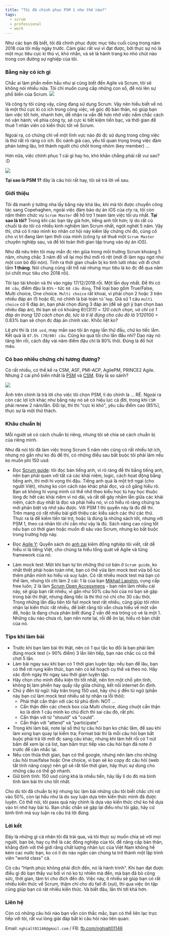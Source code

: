 ```yaml
---
title: "Tôi đã chinh phục PSM 1 như thế nào?"
tags:
  - scrum
  - professional
  - work
---
```


Như các bạn đã biết, tôi đã chinh phục được mục tiêu cuối cùng trong năm 2018 của tôi mấy ngày trước. Cảm giác rất vui vì đạt được, bởi thực sự nó là một mục tiêu cực kì thú vị, khó nhằn, và sẽ là hành trang ko nhỏ chút nào trong con đường sự nghiệp của tôi.

### Bằng này có ích gì

Chắc ai làm phần mềm hầu như ai cũng biết đến Agile và Scrum, tôi sẽ không nói nhiều nữa. Tôi chỉ muốn cung cấp những con số, để nói lên sự phổ biến của Scrum. 
![](https://scrumorg-website-prod.s3.amazonaws.com/drupal/inline-images/2017-05/April%20Data.PNG)

Và công ty tôi cũng vậy, cũng đang sử dụng Scrum. Vậy nên hiểu biết về nó là một thứ cực kì có ích trong công việc, về góc độ bản thân, nó giúp bạn làm việc tốt hơn, nhanh hơn, dễ nhận ra vấn đề hơn nhờ việc nắm chắc cách nó vận hành; về phía công ty, sẽ cực kì tiết kiệm tiền bạc, và thời gian để thuê 1 nhân viên có kiến thức tốt về Scrum.

Ngoài ra, có chứng chỉ về một lĩnh vực nào đó đc sử dụng trong công việc là thứ rất rõ ràng có ích. Đc oánh giá cao, yếu tố quan trọng trong việc đàm phán lương lậu, trở thành người chủ chốt trong nhóm (key member) ...

Hơn nữa, việc chinh phục 1 cái gì hay ho, khó khăn chẳng phải rất vui sao? :D

![](/images/chinh-phuc-psm-1.jpg)

**Tại sao là PSM 1?** đây là câu hỏi rất hay, tôi sẽ trả lời về sau.

### Giới thiệu

Tôi đã manh ý tưởng nha lấy bằng này khá lâu, khi mà tôi được chuyển công tác sang Copehaghen, ngoài việc đảm bảo dự án iOS của cty ra, tôi còn nắm thêm chức vụ `Scrum Master` để hỗ trợ 1 team làm việc tối ưu nhất. **Tại sao là tôi?** Trong khi các bạn tây già hơn, tiếng anh tốt hơn; lý do rất củ chuối là do tôi có nhiều kinh nghiệm làm Scrum nhất, ngót nghét 5 năm. Vậy thì, chả có lí nào mình ko nhân cơ hội này kiếm lấy chứng chỉ đó, củng cố cho vị trí đang làm tạm thời của mình (công ty sẽ thuê một `Scrum Master` chuyên nghiệp sau, và để tôi toàn thời gian tập trung vào dự án iOS). 

Như đã nêu trên tôi may mắn đc rèn giũa trong môi trường Scrum khoảng 5 năm, nhưng chắc 3 năm đổ về lại mọi thứ mới rõ rệt (mới đi làm ngu ngơ như một con bò đội nón). Tính ra thời gian chuẩn bị ko tính lười nhác với đi chơi tầm **1 tháng**. Nói chung cũng rất trễ nải nhưng mục tiêu là ko đc để qua năm (vì chốt mục tiêu cho 2018 rồi).

Tôi tạo tài khoản và thi vào ngày 17/12/2018 rồi. Một lần duy nhất. Đề thi có `80 câu`, điểm đậu là `85%` - tức `68 câu đúng`. Thể loại bao gồm True/False, Multi choice, One choice. `Multi choice` rất khoai, vì phải chọn 2 hoặc 3 trên nhiều đáp án (5 hoặc 6), nó chính là bài toán `tổ hợp`. Giả sử 1 câu `multi choice` có 6 đáp án, bạn phải chọn đúng 3 đáp án (đề sẽ gợi ý bạn chọn bao nhiêu đáp án), thì bạn sẽ có khoảng 6!/(3!*1!) = 120 cách chọn, và chỉ có 1 đáp án trong 120 cách chọn đó, tức là tỉ lệ đúng cho câu đó là 1/120*100 = 0.83% bạn sẽ chọn đc đáp án chính xác. Khốc liệt ko? 

Lệ phí thi là `150 usd`, may mắn sao tôi ăn ngay lần thử đầu, chứ ko tiếc lắm. Kết quả là `87.5% (70/80) câu`. Cũng ko quá tồi cho lần đầu nhỉ? Dạo này nó tăng lên rồi, cách đây vài năm điểm đậu chỉ là 80% thôi. Đúng là đồ hút máu.

### Có bao nhiêu chứng chỉ tương đương?

Có rất nhiều, có thể kể ra CSM, ASF, PMI-ACP, AgilePM, PRINCE2 Agile. Nhưng 2 cái phổ biến nhất là [PSM](https://www.scrum.org/professional-scrum-master-i-certification) và [CSM](https://www.scrumalliance.org/get-certified/practitioners/csm-certification). Đây là so sánh? 

![](https://www.whizlabs.com/wp-content/uploads/2018/01/PSM-Vs-CSM.png)

Ảnh trên chính là trả lời cho việc tôi chọn PSM, lí do chính là ... RẺ. Ngoài ra còn các lợi ích khác như bằng này nó sẽ có hiệu lực cả đời, trong khi `CSM` phải renew 2 năm/lần. Đổi lại, thi thì "cực kì khó", yêu cầu điểm cao (85%), thực sự là một thử thách.

### Khâu chuẩn bị

Mỗi người sẽ có cách chuẩn bị riêng, nhưng tôi sẽ chia sẻ cách chuẩn bị của riêng mình.

Như đã nói tôi đã làm việc trong Scrum 5 năm nên cũng có rất nhiều lợi ích, nhưng nó gần như ko đủ để thi, có những điều sau bắt buộc tôi phải làm nếu ko muốn phí 150 usd:

- Đọc [Scrum guide](https://www.scrumguides.org/docs/scrumguide/v2017/2017-Scrum-Guide-US.pdf): tôi đọc bản tiếng anh, vì rõ ràng đề thi bằng tiếng anh, nên bạn phải quen với tất cả các khái niệm, logic, cách họat động bằng tiếng anh, thì mới hi vọng thi đậu. Tiếng anh quả là một trở ngại (cho người Việt), nhưng ko còn cách nào khác phải đọc, và cố gắng hiểu rõ. Bạn sẽ không hi vọng mình có thể nhớ theo kiểu học tủ hay học thuộc lòng đc hết các khái niệm vì nó dài, và rất dễ gây nhầm lẫn giữa các khái niệm, cách duy nhất là đọc và phải hiểu nó, vì có hiểu rõ ràng chúng ta mới phân biệt và nhớ sâu được. Với PSM 1 thì quyển này là đủ để thi. Trên mạng có rất nhiều bài giới thiệu các kiểu sách các thứ các thứ. Thực ra là để kiếm tiền tài trợ, hoặc là đúng là những sách tốt, nhưng với PSM 1, theo cá nhân tôi chỉ cần như vậy là đủ. Sách nâng cao cũng tốt nếu bạn có thời gian hoặc muốn đi sâu vào Scrum, nhưng ko bắt buộc trong trường hợp này.

- Đọc [Agile Y](https://www.goodreads.com/book/show/33629389-agile-y): Quyển sách do [anh zai](https://gurunh.com) kiêm đồng nghiệp tôi viết, rất dễ hiểu vì là tiếng Việt, cho chúng ta hiểu tổng quát về Agile và từng framework của nó.

- Làm mock test: Một khi bạn tự tin những thứ cơ bản ở `Scrum guide`, ko nhất thiết phải hoàn toàn nhé, bạn có thể vừa làm mock test vừa bổ túc thêm phần mình ko hiểu và suy luận. Có rất nhiều mock test mà bạn có thể làm, nhưng tôi chỉ làm 2 cái: 1 là của bạn [Mikhail Lapshin](http://mlapshin.com/index.php/scrum-quizzes/sm-real-mode/), cung cấp free luôn; 2 là làm [Scrum Open Accessmens](https://www.scrum.org/open-assessments) - bạn nên làm nhiều cái này, sẽ giúp bạn rất nhiều, vì gần như 50% câu hỏi của nó bạn sẽ gặp trong bài thi thật, nhưng đáng tiếc là thi thử nó chỉ cho 30 câu thôi. Trong những lần đầu tiên tôi fail mock test rất nhiều, cũng giúp tôi nhìn nhận lại kiến thức rất nhiều, để biết rằng tôi vẫn chưa hiểu về một vấn đề, hoặc là đang chưa phân biết đúng 2 vấn đề mà trông có vẻ là một 1. Những câu nào chưa rõ, bạn nên note lại, rồi để ôn lại, hiểu rõ bản chất của nó. 

### Tips khi làm bài 

- Trước khi bạn làm bài thi thật, nên có 1 qui tắc ko đổi là bạn phải làm đúng mock test (> 90% điểm) 3 lần liên tiếp, bạn nào chắc cú có thể chơi 5 lần.
- Làm bài ngay sau khi bạn có 1 thời gian luyện tập: nếu bạn để lâu, bạn có thể rơi rụng kiến thức, bạn nên có kế hoạch cụ thể và theo nó. Hãy xác định ngày thi ngay sau thời gian luyện tập.
- Hãy chọn cho mình điều kiện thi tốt nhất, nên tìm một chỗ yên tĩnh, không bị làm phiền hay quấy rầy giữa chừng, kết nối internet ổn định.
- Chú ý đến từ ngữ: hãy trân trọng 150 usd, hãy chú ý đến từ ngữ (phần này bạn cứ làm mock test nhiều sẽ tự nhận ra lỗi thôi):
    - Phải thật cẩn thận với các từ phủ định: NOT ...
    - Cẩn thận đến các check box của Multi choice, dùng chuột cẩn thận ko là dính 1 câu mình ko chủ đích thì sai câu đó, rất phí.
    - Cẩn thận với từ "should" và "could".
    - Cẩn thận với "attend" và "participate"
- Trong khi làm bài, note lại số thứ tự câu hỏi bạn ko chăc lắm, để sau khi làm xong bạn quay lại kiểm tra; Format bài thi là mỗi câu hỏi bạn bắt buộc phải trả lời mới đc sang câu khác, nhưng khi làm hết rồi có 1 nút bấm để xem lại cả list, bạn bấm trực tiếp vào câu hỏi bạn đã note ở trước để cân nhắc lại.
- Nếu còn thừa thời gian, bạn có thể google, nhưng nên làm cho những câu hỏi true/false hoặc One choice, vì bạn sẽ ko copy đc câu hỏi (web tắt tính năng copy) nên gõ sẽ rất tốn thời gian, hãy thực sự dùng cho những câu có thể gõ nhanh.
- Giữ bình tĩnh: 150 usd cũng khá là nhiều tiền, hãy lấy lí do đó mà bình tĩnh làm bài thi cho tốt nhất.

Cho dù tôi đã chuẩn bị kỹ nhưng lúc làm bài những câu tôi biết chắc chỉ rơi vào 50%, còn lại hầu như là do suy luận dựa trên kiến thức mình đã được luyện. Có thể nói, tôi pass quả này chính là dựa vào kiến thức chứ ko hề dựa vào trí nhớ hay bài tủ. Bạn chắc chắn sẽ gặp lại điều như tôi gặp, hãy cứ bình tĩnh mà suy luận ra câu trả lời đúng.

### Lời kết 

Đây là những gì cá nhân tôi đã trải qua, và tôi thực sự muốn chia sẻ với mọi người, bạn bè, hay cụ thể là các đồng nghiệp của tôi, để nâng cấp bản thân, khẳng định với thế giới rằng chất lượng nhân lực của Việt Nam không hề kém cac nước bạn, ko có lí do nào ngăn cản chúng ta trở thành một lập trình viên "world class" cả. 

Có câu "Hạnh phúc không phải đích đến, nó là hành trình". Khi bạn đạt được điều gì đó bạn thấy vui bởi vì nó ko tự nhiên mà đến, mà bạn đã bỏ công sức, thời gian, tâm trí cho đích đến đó. Việc này, ít nhiều sẽ giúp bạn có rất nhiều kiến thức về Scrum, thậm chí cho dù fail đi (xui), thì qua việc ôn tập cũng giúp bạn có rât nhiều kiến thức. Và biết đâu, lần thi tới khá hơn.

### Liên hệ 

Còn có những câu hỏi nào bạn vẫn còn thắc mắc, bạn có thể liên lạc trực tiếp với tôi, rất vui lòng giải đáp bất kì câu hỏi nào liên quan:

Email: `nghialt01146@gmail.com` / FB: [fb.com/nghialt01146](https://www.facebook.com/nghialt01146)


